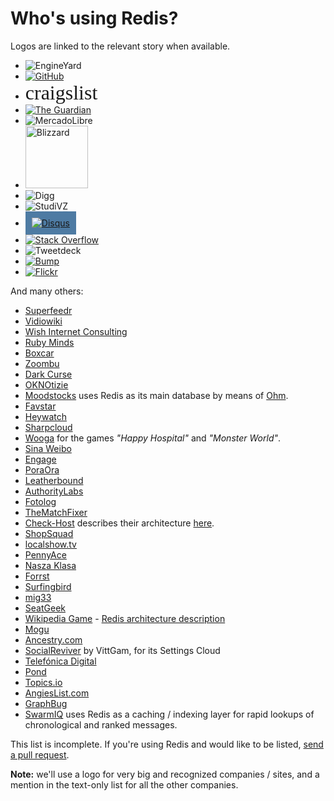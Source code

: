 Who's using Redis?
===

Logos are linked to the relevant story when available.

<ul>
  <li>
    <img src="https://www.engineyard.com/images/logo.png" alt="EngineYard">
  </li>

  <li>
    <a href="https://github.com/blog/530-how-we-made-github-fast"><img src="https://github.com/images/modules/header/logo.png" alt="GitHub"></a>
  </li>

  <li>
    <span style="font: 32px serif">craigslist</span>
  </li>

  <li>
    <a href="https://simonwillison.net/2009/Dec/20/crowdsourcing"><img src="https://static.guim.co.uk/static/97665/networkfront/images/guardian_logo.png" alt="The Guardian"></a>
  </li>

  <li>
    <img src="https://static.mlstatic.com/org-img/logo_ml/logoAlpha.png" alt="MercadoLibre">
  </li>

  <li>
    <img src="https://us.blizzard.com/_images/company/about/awards/logo-dev.gif" alt="Blizzard" width="100">
  </li>

  <li>
    <img src="https://developers.diggstatic.com/sites/all/themes/about/img/footer_logo.jpg" alt="Digg">
  </li>

  <li>
    <img src="https://static.pe.studivz.net/20101222-0/Img/logo.png" alt="StudiVZ">
  </li>

  <li>
    <a href="https://bretthoerner.com/2011/2/21/redis-at-disqus/"><img style="background-color:#4e7ba3; padding:10px;" src="https://a.disquscdn.com/1294274648/img/disqus-logo.png" alt="Disqus"></a>
  </li>

  <li>
    <a href="https://meta.stackoverflow.com/questions/69164/does-stackoverflow-use-caching-and-if-so-how/69172"><img src="https://sstatic.net/stackoverflow/img/logo.png" alt="Stack Overflow"></a>
  </li>

  <li>
    <!-- https://github.com/antirez/redis-doc/issues#issue/8 //-->
    <img src="https://www.tweetdeck.com/assets/logo/UpdatedLogo-500x500.png" alt="Tweetdeck">
  </li>

  <li>
    <a href="http://devblog.bu.mp/how-we-use-redis-at-bump"><img src="/images/companies/bump.png" alt="Bump"></a>
  </li>

  <li>
    <a href="https://code.flickr.net/blog/2011/10/11/talk-real-time-updates-on-the-cheap-for-fun-and-profit/"><img src="http://l.yimg.com/g/images/en-us/flickr-yahoo-logo.png.v3" alt="Flickr"></a>
  </li>
</ul>

And many others:

* [Superfeedr](https://blog.superfeedr.com/redis/mysql/memcache/datastore/performance/redis-at-superfeedr)
* [Vidiowiki](https://vidiowiki.com)
* [Wish Internet Consulting](https://wish.hu)
* [Ruby Minds](https://rubyminds.com)
* [Boxcar](https://www.boxcar.io)
* [Zoombu](https://www.zoombu.co.uk)
* [Dark Curse](https://www.darkcurse.com)
* [OKNOtizie](https://notizie.virgilio.it)
* [Moodstocks](https://www.moodstocks.com/2010/11/26/the-tech-behind-moodstocks-notes) uses Redis as its main database by means of [Ohm](https://ohm.keyvalue.org).
* [Favstar](https://favstar.fm)
* [Heywatch](https://heywatch.com)
* [Sharpcloud](https://www.sharpcloud.com)
* [Wooga](https://www.wooga.com/games/) for the games _"Happy Hospital"_ and _"Monster World"_.
* [Sina Weibo](https://weibo.com/)
* [Engage](http://engage.calibreapps.com/)
* [PoraOra](http://poraora.com/)
* [Leatherbound](https://leatherbound.me/)
* [AuthorityLabs](https://authoritylabs.com/)
* [Fotolog](https://www.fotolog.com/)
* [TheMatchFixer](https://www.thematchfixer.com/)
* [Check-Host](https://check-host.net/) describes their architecture [here](http://showmetheco.de/articles/2011/1/using-perl-mojolicious-and-redis-in-a-real-world-asynchronous-application.html).
* [ShopSquad](https://undeveloped.com/buy-domain/.com/shopsquad.com?redirected=true)
* [localshow.tv](https://localshow.tv/)
* [PennyAce](https://www.hugedomains.com/domain_profile.cfm?d=pennyace&e=com)
* [Nasza Klasa](https://nk.pl/)
* [Forrst](https://forrst.com)
* [Surfingbird](https://surfingbird.com)
* [mig33](https://www.mig33.com)
* [SeatGeek](https://seatgeek.com/)
* [Wikipedia Game](https://thewikigame.com) - [Redis architecture description](https://www.clemesha.org/blog/really-using-redis-to-build-fast-real-time-web-apps/)
* [Mogu](https://gomogu.org)
* [Ancestry.com](https://www.ancestry.com/)
* [SocialReviver](https://www.socialreviver.net/) by VittGam, for its Settings Cloud
* [Telefónica Digital](https://www.telefonica.com/es/digital/html/home/)
* [Pond](http://web.pond.pt/)
* [Topics.io](http://topics.io)
* [AngiesList.com](https://github.com/angieslist/al-redis)
* [GraphBug](http://www.graphbug.com/)
* [SwarmIQ](https://www.afternic.com/forsale/swarmiq.com?utm_source=TDFS_DASLNC&utm_medium=DASLNC&utm_campaign=TDFS_DASLNC&traffic_type=TDFS_DASLNC&traffic_id=daslnc&) uses Redis as a caching / indexing layer for rapid lookups of chronological and ranked messages.

This list is incomplete. If you're using Redis and would like to be
listed, [send a pull request](https://github.com/antirez/redis-doc).

**Note:** we'll use a logo for very big and recognized companies / sites, and a mention in the text-only list for all the other companies.
